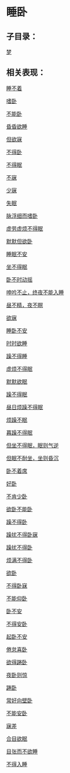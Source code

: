 # 睡卧

## 子目录：
[梦](https://www.gmzyjc.com/read/biaoxian/cat_梦.md)
## 相关表现：

[睡不着](https://zuoye.gmzyh.com/search?key=睡不着)
[嗜卧](https://zuoye.gmzyh.com/search?key=嗜卧)
[不能卧](https://zuoye.gmzyh.com/search?key=不能卧)
[昏昏欲睡](https://zuoye.gmzyh.com/search?key=昏昏欲睡)
[但欲寐](https://zuoye.gmzyh.com/search?key=但欲寐)
[不得卧](https://zuoye.gmzyh.com/search?key=不得卧)
[不得眠](https://zuoye.gmzyh.com/search?key=不得眠)
[不寐](https://zuoye.gmzyh.com/search?key=不寐)
[少寐](https://zuoye.gmzyh.com/search?key=少寐)
[失眠](https://zuoye.gmzyh.com/search?key=失眠)
[脉浮细而嗜卧](https://zuoye.gmzyh.com/search?key=脉浮细而嗜卧)
[虚劳虚烦不得眠](https://zuoye.gmzyh.com/search?key=虚劳虚烦不得眠)
[默默但欲卧](https://zuoye.gmzyh.com/search?key=默默但欲卧)
[睡眠不安](https://zuoye.gmzyh.com/search?key=睡眠不安)
[坐不得眠](https://zuoye.gmzyh.com/search?key=坐不得眠)
[卧不时动摇](https://zuoye.gmzyh.com/search?key=卧不时动摇)
[呻吟不止，终夜不能入睡](https://zuoye.gmzyh.com/search?key=呻吟不止，终夜不能入睡)
[昼不精，夜不瞑](https://zuoye.gmzyh.com/search?key=昼不精，夜不瞑)
[欲寐](https://zuoye.gmzyh.com/search?key=欲寐)
[睡卧不安](https://zuoye.gmzyh.com/search?key=睡卧不安)
[时时欲睡](https://zuoye.gmzyh.com/search?key=时时欲睡)
[躁不得睡](https://zuoye.gmzyh.com/search?key=躁不得睡)
[虚烦不得眠](https://zuoye.gmzyh.com/search?key=虚烦不得眠)
[默默欲眠](https://zuoye.gmzyh.com/search?key=默默欲眠)
[躁不得眠](https://zuoye.gmzyh.com/search?key=躁不得眠)
[昼日烦躁不得眠](https://zuoye.gmzyh.com/search?key=昼日烦躁不得眠)
[烦躁不眠](https://zuoye.gmzyh.com/search?key=烦躁不眠)
[暮躁不得眠](https://zuoye.gmzyh.com/search?key=暮躁不得眠)
[但坐不得眠，眠则气逆](https://zuoye.gmzyh.com/search?key=但坐不得眠，眠则气逆)
[但眠不耐坐，坐则昏沉](https://zuoye.gmzyh.com/search?key=但眠不耐坐，坐则昏沉)
[卧不着席](https://zuoye.gmzyh.com/search?key=卧不着席)
[好卧](https://zuoye.gmzyh.com/search?key=好卧)
[不肯少卧](https://zuoye.gmzyh.com/search?key=不肯少卧)
[欲卧不能卧](https://zuoye.gmzyh.com/search?key=欲卧不能卧)
[躁不得卧](https://zuoye.gmzyh.com/search?key=躁不得卧)
[躁扰不得卧寐](https://zuoye.gmzyh.com/search?key=躁扰不得卧寐)
[躁扰不得卧](https://zuoye.gmzyh.com/search?key=躁扰不得卧)
[烦满不得卧](https://zuoye.gmzyh.com/search?key=烦满不得卧)
[欲卧](https://zuoye.gmzyh.com/search?key=欲卧)
[不得卧寐](https://zuoye.gmzyh.com/search?key=不得卧寐)
[不能仰卧](https://zuoye.gmzyh.com/search?key=不能仰卧)
[卧不安](https://zuoye.gmzyh.com/search?key=卧不安)
[不得安卧](https://zuoye.gmzyh.com/search?key=不得安卧)
[起卧不安](https://zuoye.gmzyh.com/search?key=起卧不安)
[倦怠喜卧](https://zuoye.gmzyh.com/search?key=倦怠喜卧)
[欲得踡卧](https://zuoye.gmzyh.com/search?key=欲得踡卧)
[夜卧则惊](https://zuoye.gmzyh.com/search?key=夜卧则惊)
[踡卧](https://zuoye.gmzyh.com/search?key=踡卧)
[常好向壁卧](https://zuoye.gmzyh.com/search?key=常好向壁卧)
[不能安卧](https://zuoye.gmzyh.com/search?key=不能安卧)
[寐差](https://zuoye.gmzyh.com/search?key=寐差)
[合目欲眠](https://zuoye.gmzyh.com/search?key=合目欲眠)
[目张而不欲睡](https://zuoye.gmzyh.com/search?key=目张而不欲睡)
[不得入睡](https://zuoye.gmzyh.com/search?key=不得入睡)